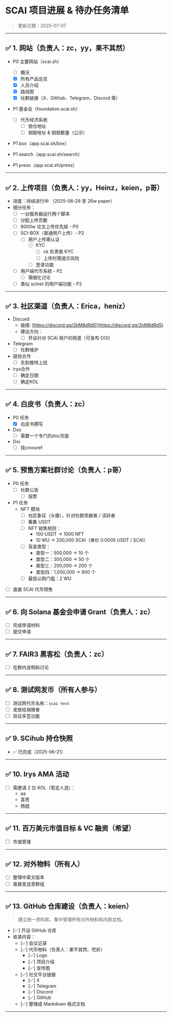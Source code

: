 # SCAI 项目进展 & 待办任务清单

> 更新日期：2025-07-07

---

## ✅ 1. 网站（负责人：zc，yy，果不其然）

- P0 主要网站（scai.sh）
    - [ ] 概况
    - [x] 所有产品总览
    - [x] 人员介绍
    - [x] 路线图
    - [x] 社群链接（X、GitHub、Telegram、Discord 等）
        
- P1 基金会（foundation.scai.sh）
  - [ ] 代币经济系统
    - [ ] 锁仓地址
    - [ ] 销毁地址 & 销毁数量（公示）
       
- P1 box（app.scai.sh/box）
       
- P1 search（app.scai.sh/search）

- P1 press（app.scai.sh/press）
---

## ✅ 2. 上传项目（负责人：yy，Heinz，keien，p哥）

- 进度：持续进行中 （2025-06-28 至 26w paper）
- 细分任务：
    - [ ] 一台服务器运行两个脚本
    - [ ] 分配上传页数
    - [ ] 8000w 论文上传优先级 - P0
    - [ ] SCI-BOX（普通用户上传）- P2
        - [ ] 用户上传需认证
            - [ ] KYC
                - [ ] ck 负责做 KYC
                - [ ] 上传时需提示风险
            - [ ] 登录功能
    - [ ] 用户端代币系统 - P2
        - [ ] 需细化讨论
    - [ ] 类似 scinet 的用户端功能 - P2

---

## ✅ 3. 社区渠道（负责人：Erica，heniz）

- Discord
    - 链接: [https://discord.gg/2kM8dRd5](https://discord.gg/2kM8dRd5)
    - 建设方向：
        - [ ] 开设针对 SCAI 用户的频道（可发布 DOI）
- Telegram
    - [ ] 社群维护
- 链协合作
    - [ ] 先到推特上找
- irys合作
    - [ ] 确定日期
    - [ ] 确定KOL

---

## ✅ 4. 白皮书（负责人：zc）

- P0 任务
    - [x] 白皮书撰写
- Doc
    - [ ] 需要一个专门的doc页面
- Doi
    - [ ] 找crossref

---

## ✅ 5. 预售方案社群讨论（负责人：p哥）

- P0 任务
    - [ ] 社群公告
        - [ ] 投票
- P1 任务
    - NFT 模块
        - [ ] 社区象征（头像），针对社群贡献者 / 活跃者
        - [ ] 筹集 USDT
        - [ ] NFT 销售规则：
            - 100 USDT → 1000 NFT
            - 10 WU → 200,000 SCAI（单价 0.0005 USDT / SCAI）
        - [ ] 盲盒类型：
            - 类型一：500,000 → 10 个
            - 类型二：300,000 → 50 个
            - 类型三：200,000 → 200 个
            - 类型四：1,000,000 → 800 个
        - [ ] 最低认购门槛：2 WU
- [ ] 直接 SCAI 代币预售

---

## ✅ 6. 向 Solana 基金会申请 Grant（负责人：zc）

- [ ] 完成申请材料
- [ ] 提交申请

---

## ✅ 7. FAIR3 黑客松（负责人：zc）

- [ ] 在群内说明和讨论

---

## ✅ 8. 测试网发币（所有人参与）

- [ ] 测试网代币名称：`scai test`
- [ ] 发放给捐赠者
- [ ] 验证多签功能

---

## ✅ 9. SCihub 持仓快照

- ✅ 已完成（2025-06-21）

---

## ✅ 10. Irys AMA 活动

- [ ] 需邀请 2 位 KOL（暂定人选）：
    - aa
    - 富贵
    - 杨姐

---

## ✅ 11. 百万美元市值目标 & VC 融资（希望）

- [ ] 市值管理

---

## ✅ 12. 对外物料（所有人）

- [ ] 整理中英文版本
- [ ] 直接发送至群组

---

## ✅ 13. GitHub 仓库建设（负责人：keien）

> 建立统一资料库，集中管理所有对外物料和内部文档。

- [✅] 开设 GitHub 仓库
- 收录内容：
    - [✅] 会议记录
    - [✅] 代币物料（负责人：果不其然、呓祈）
        - [✅] Logo
        - [✅] 项目介绍
        - [✅] 宣传图
    - [✅] 社交平台链接
        - [✅] X
        - [✅] Telegram
        - [✅] Discord
        - [✅] GitHub
    - [✅] 整理成 Markdown 格式文档

---
